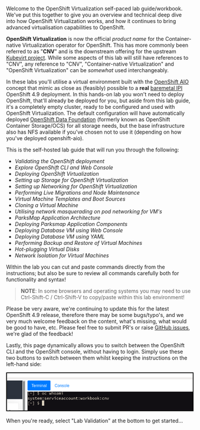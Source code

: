 Welcome to the OpenShift Virtualization self-paced lab guide/workbook. We've put this together to give you an overview and technical deep dive into how OpenShift Virtualization works, and how it continues to bring advanced virtualisation capabilities to OpenShift.

**OpenShift Virtualization** is now the official *product name* for the Container-native Virtualization operator for OpenShift. This has more commonly been referred to as "**CNV**" and is the downstream offering for the upstream [Kubevirt project](https://kubevirt.io/). While some aspects of this lab will still have references to "CNV", any reference to "CNV", "Container-native Virtualization" and "OpenShift Virtualization" can be *somewhat* used interchangeably.

In these labs you'll utilise a virtual environment built with the [OpenShift AIO](https://github.com/RHFieldProductManagement/openshift-aio) concept that mimic as close as (feasibly) possible to a **real** [baremetal IPI](https://metal3.io/) OpenShift 4.9 deployment. In this hands-on lab you won't need to deploy OpenShift, that'll already be deployed for you, but aside from this lab guide, it's a completely empty cluster, ready to be configured and used with OpenShift Virtualization. The default configuration will have automatically deployed [OpenShift Data Foundation](https://www.redhat.com/en/technologies/cloud-computing/openshift-data-foundation) (formerly known as OpenShift Container Storage/OCS) for all storage needs, but the base infrastructure also has NFS available if you've chosen not to use it (depending on how you've deployed openshift-aio).

This is the self-hosted lab guide that will run you through the following:

- *Validating the OpenShift deployment*
- *Explore OpenShift CLI and Web Console*
- *Deploying OpenShift Virtualization*
- *Setting up Storage for OpenShift Virtualization*
- *Setting up Networking for OpenShift Virtualization*
- *Performing Live Migrations and Node Maintenance*
- *Virtual Machine Templates and Boot Sources*
- *Cloning a Virtual Machine*
- *Utilising network masquerading on pod networking for VM's*
- *ParksMap Application Architecture*
- *Deploying Parksmap Application Components*
- *Deploying Database VM using Web Console*
- *Deploying Database VM using YAML*
- *Performing Backup and Restore of Virtual Machines*
- *Hot-plugging Virtual Disks*
- *Network Isolation for Virtual Machines*

Within the lab you can cut and paste commands directly from the instructions; but also be sure to review all commands carefully both for functionality and syntax!

> **NOTE**: In some browsers and operating systems you may need to use Ctrl-Shift-C / Ctrl-Shift-V to copy/paste within this lab environment!

Please be very aware, we're continuing to update this for the latest OpenShift 4.9 release, therefore there may be some bugs/typo's, and we very much welcome feedback on the content, what's missing, what would be good to have, etc. Please feel free to submit PR's or raise [GitHub issues](https://github.com/RHFieldProductManagement/openshift-aio/issues/new), we're glad of the feedback!

Lastly, this page dynamically allows you to switch between the OpenShift CLI and the OpenShift console, without having to login. Simply use these two buttons to switch between them whilst keeping the instructions on the left-hand side:

<img src="img/terminal-window.png" style="border:2px solid black"/>

When you're ready, select "Lab Validation" at the bottom to get started...

